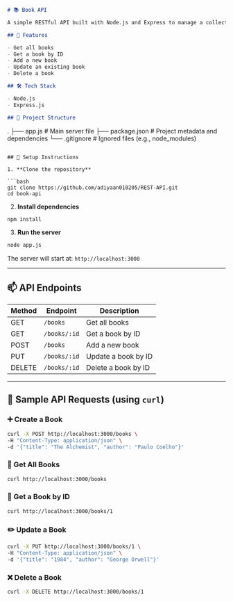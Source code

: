 

```markdown
# 📚 Book API

A simple RESTful API built with Node.js and Express to manage a collection of books. Supports basic CRUD operations.

## 🚀 Features

- Get all books
- Get a book by ID
- Add a new book
- Update an existing book
- Delete a book

## 🛠️ Tech Stack

- Node.js
- Express.js

## 📁 Project Structure

```

.
├── app.js           # Main server file
├── package.json     # Project metadata and dependencies
└── .gitignore       # Ignored files (e.g., node\_modules)

````

## 🔧 Setup Instructions

1. **Clone the repository**

```bash
git clone https://github.com/adiyaan010205/REST-API.git
cd book-api
````

2. **Install dependencies**

```bash
npm install
```

3. **Run the server**

```bash
node app.js
```

The server will start at: `http://localhost:3000`

---

## 📫 API Endpoints

| Method | Endpoint     | Description         |
| ------ | ------------ | ------------------- |
| GET    | `/books`     | Get all books       |
| GET    | `/books/:id` | Get a book by ID    |
| POST   | `/books`     | Add a new book      |
| PUT    | `/books/:id` | Update a book by ID |
| DELETE | `/books/:id` | Delete a book by ID |

---

## 🧪 Sample API Requests (using `curl`)

### ➕ Create a Book

```bash
curl -X POST http://localhost:3000/books \
-H "Content-Type: application/json" \
-d '{"title": "The Alchemist", "author": "Paulo Coelho"}'
```

### 📖 Get All Books

```bash
curl http://localhost:3000/books
```

### 📘 Get a Book by ID

```bash
curl http://localhost:3000/books/1
```

### ✏️ Update a Book

```bash
curl -X PUT http://localhost:3000/books/1 \
-H "Content-Type: application/json" \
-d '{"title": "1984", "author": "George Orwell"}'
```

### ❌ Delete a Book

```bash
curl -X DELETE http://localhost:3000/books/1
```

